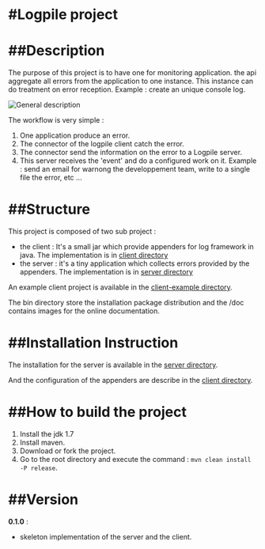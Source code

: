 #Logpile project
=======
##Description 
=======
The purpose of this project is to have one for monitoring application. the api aggregate all errors from the application to one instance. This instance can do treatment on error reception. Example : create an unique console log.

![General description](https://raw.github.com/devlogpile/logpile/v0.2.0/doc/image/general_description.png)

The workflow is very simple :

1. One application produce an error.
2. The connector of the logpile client catch the error.
3. The connector send the information on the error to a Logpile server.
4. This server receives the 'event' and do a configured work on it.
    Example : send an email for warnong the developpement team, write to a single file the error, etc ...

##Structure
=======

This project is composed of two sub project :
* the client : It's a small jar which provide appenders for log framework in java. The implementation is in [client directory](/client)
* the server : it's a tiny application which collects errors provided by the appenders. The implementation is in [server directory](/server)

An example client project is available in the [client-example directory](/client-example).

The bin directory store the installation package distribution and the /doc contains images for the online documentation.

##Installation Instruction
=======

The installation for the server is available in the [server directory](/server).

And the configuration of the appenders are describe in the [client directory](/client).

##How to build the project
=======

1. Install the jdk 1.7
2. Install maven.
2. Download or fork the project.
3. Go to the root directory and execute the command : `mvn clean install -P release`.


##Version
=======
__0.1.0__ : 

* skeleton implementation of the server and the client.
 
